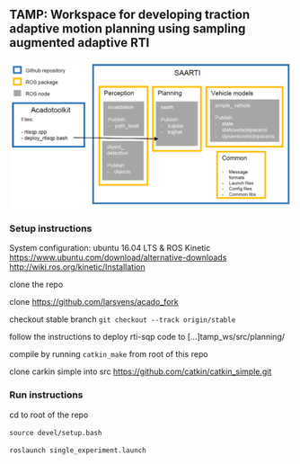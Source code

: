 ## TAMP: Workspace for developing traction adaptive motion planning using sampling augmented adaptive RTI
![](sw_arch.png)

### Setup instructions  

System configuration: ubuntu 16.04 LTS & ROS Kinetic   
https://www.ubuntu.com/download/alternative-downloads   
http://wiki.ros.org/kinetic/Installation   

clone the repo

clone https://github.com/larsvens/acado_fork

checkout stable branch `git checkout --track origin/stable`

follow the instructions to deploy rti-sqp code to [...]tamp_ws/src/planning/

compile by running `catkin_make` from root of this repo


clone carkin simple into src https://github.com/catkin/catkin_simple.git


### Run instructions
cd to root of the repo

`source devel/setup.bash`

`roslaunch single_experiment.launch`
